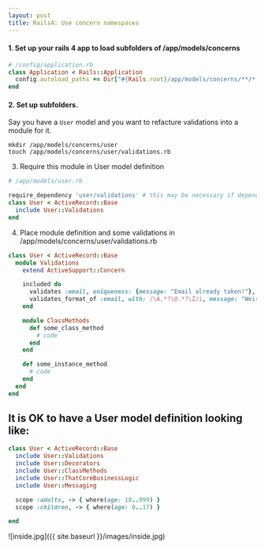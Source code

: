 ```yaml
---
layout: post
title: Rails4: Use concern namespaces
---
```

#### 1. Set up your rails 4 app to load subfolders of /app/models/concerns

```ruby
# /config/application.rb
class Application < Rails::Application
  config.autoload_paths += Dir["#{Rails.root}/app/models/concerns/**/*.rb"]
end
```

#### 2. Set up subfolders.
Say you have a `User` model and you want to refacture validations into a module for it.

```
mkdir /app/models/concerns/user
touch /app/models/concerns/user/validations.rb
```

3. Require this module in User model definition

```ruby
# /app/models/user.rb

require_dependency 'user/validations' # this may be necessary if dependency breakage occurs
class User < ActiveRecord::Base
  include User::Validations
end
```

4. Place module definition and some validations in /app/models/concerns/user/validations.rb

```ruby
class User < ActiveRecord::Base
  module Validations
    extend ActiveSupport::Concern

    included do
      validates :email, uniqueness: {message: "Email already taken!"}, presence: {message: "Email must be present!"}
      validates_format_of :email, with: /\A.*?\@.*?\Z/i, message: "Weird email"
    end

    module ClassMethods
      def some_class_method
        # code
      end
    end

    def some_instance_method
      # code
    end
  end
end
```

## It is OK to have a User model definition looking like:

```ruby
class User < ActiveRecord::Base
  include User::Validations
  include User::Decorators
  include User::ClassMethods
  include User::ThatCoreBusinessLogic
  include User::Messaging

  scope :adults, -> { where(age: 18..999) }
  scope :children, -> { where(age: 0..17) }

end
```

![inside.jpg]({{ site.baseurl }}/images/inside.jpg)
